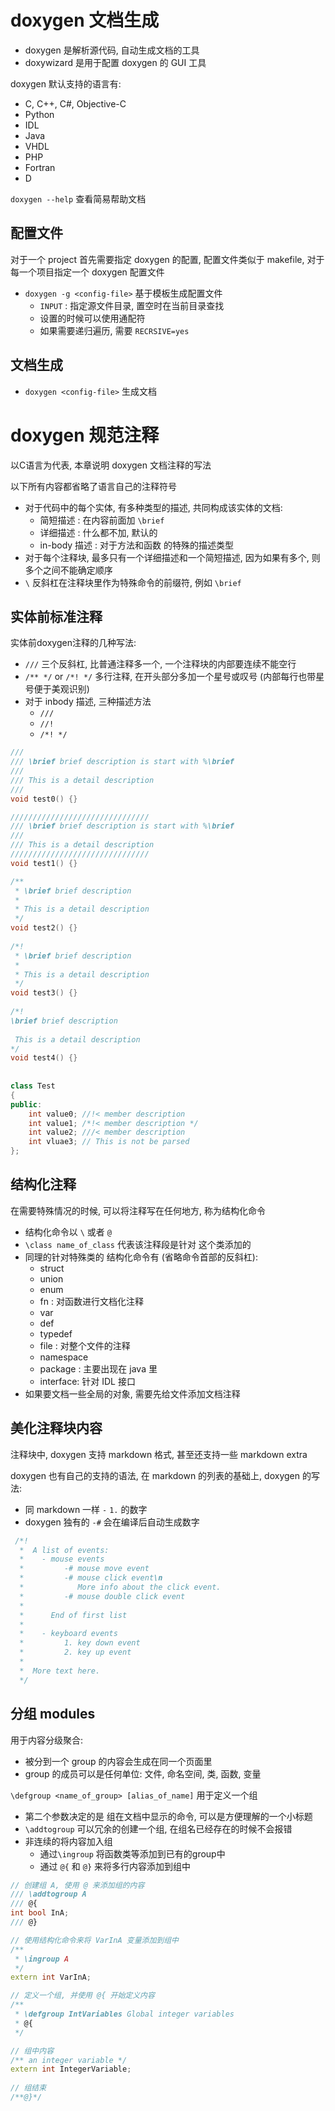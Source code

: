 # doxygen 文档生成

* doxygen 是解析源代码, 自动生成文档的工具
* doxywizard 是用于配置 doxygen 的 GUI 工具

doxygen 默认支持的语言有:
* C, C++, C#, Objective-C
* Python
* IDL
* Java
* VHDL
* PHP
* Fortran
* D

`doxygen --help` 查看简易帮助文档

## 配置文件

对于一个 project 首先需要指定 doxygen 的配置, 配置文件类似于 makefile, 对于每一个项目指定一个 doxygen 配置文件

* `doxygen -g <config-file>` 基于模板生成配置文件
   * `INPUT` : 指定源文件目录, 置空时在当前目录查找
   * 设置的时候可以使用通配符
   * 如果需要递归遍历, 需要 `RECRSIVE=yes` 


## 文档生成

* `doxygen <config-file>` 生成文档



# doxygen 规范注释

以C语言为代表, 本章说明 doxygen 文档注释的写法

以下所有内容都省略了语言自己的注释符号

* 对于代码中的每个实体, 有多种类型的描述, 共同构成该实体的文档:
  * 简短描述    : 在内容前面加 `\brief `
  * 详细描述    : 什么都不加, 默认的
  * in-body 描述 : 对于方法和函数 的特殊的描述类型
* 对于每个注释块, 最多只有一个详细描述和一个简短描述, 因为如果有多个, 则多个之间不能确定顺序
* `\` 反斜杠在注释块里作为特殊命令的前缀符, 例如 `\brief `



## 实体前标准注释
实体前doxygen注释的几种写法:
* `///` 三个反斜杠, 比普通注释多一个, 一个注释块的内部要连续不能空行
* `/** */` or `/*! */` 多行注释, 在开头部分多加一个星号或叹号 (内部每行也带星号便于美观识别)
* 对于 inbody 描述, 三种描述方法
  * `///`
  * `//!`
  * `/*! */`

```cpp
///
/// \brief brief description is start with %\brief
/// 
/// This is a detail description
///
void test0() {}

///////////////////////////////
/// \brief brief description is start with %\brief
/// 
/// This is a detail description
///////////////////////////////
void test1() {}

/**
 * \brief brief description
 *
 * This is a detail description
 */
void test2() {}
​
/*!
 * \brief brief description
 *
 * This is a detail description
 */
void test3() {}
​
/*!
\brief brief description
​
 This is a detail description
*/
void test4() {}
​
​
class Test 
{
public:
    int value0; //!< member description
    int value1; /*!< member description */
    int value2; ///< member description
    int vluae3; // This is not be parsed
};
```

## 结构化注释

在需要特殊情况的时候, 可以将注释写在任何地方, 称为结构化命令
* 结构化命令以 `\` 或者 `@`
* `\class name_of_class` 代表该注释段是针对 这个类添加的
* 同理的针对特殊类的 结构化命令有 (省略命令首部的反斜杠):
  * struct
  * union
  * enum
  * fn     : 对函数进行文档化注释
  * var
  * def
  * typedef
  * file    : 对整个文件的注释
  * namespace
  * package : 主要出现在 java 里
  * interface: 针对 IDL 接口
* 如果要文档一些全局的对象, 需要先给文件添加文档注释

## 美化注释块内容

注释块中, doxygen 支持 markdown 格式, 甚至还支持一些 markdown extra

doxygen 也有自己的支持的语法, 在 markdown 的列表的基础上, doxygen 的写法:  
* 同 markdown 一样  `-` `1.` 的数字
* doxygen 独有的 `-#` 会在编译后自动生成数字
```cpp
 /*! 
  *  A list of events:
  *    - mouse events
  *         -# mouse move event
  *         -# mouse click event\n
  *            More info about the click event.
  *         -# mouse double click event
  *
  *      End of first list
  *
  *    - keyboard events
  *         1. key down event
  *         2. key up event
  *
  *  More text here.
  */
```

## 分组 modules

用于内容分级聚合:
* 被分到一个 group 的内容会生成在同一个页面里
* group 的成员可以是任何单位: 文件, 命名空间, 类, 函数, 变量

`\defgroup <name_of_group> [alias_of_name]` 用于定义一个组
* 第二个参数决定的是 组在文档中显示的命令, 可以是方便理解的一个小标题
* `\addtogroup` 可以冗余的创建一个组, 在组名已经存在的时候不会报错
* 非连续的将内容加入组
  * 通过`\ingroup` 将函数类等添加到已有的group中
  * 通过 `@{` 和 `@}` 来将多行内容添加到组中

```cpp
// 创建组 A, 使用 @ 来添加组的内容
/// \addtogroup A
/// @{
int bool InA;
/// @}

// 使用结构化命令来将 VarInA 变量添加到组中
/**
 * \ingroup A
 */
extern int VarInA;

// 定义一个组, 并使用 @{ 开始定义内容
/**
 * \defgroup IntVariables Global integer variables
 * @{
 */

// 组中内容
/** an integer variable */
extern int IntegerVariable;
​
// 组结束
/**@}*/



​

```